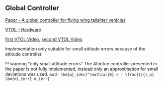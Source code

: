 ## Global Controller

[Paper - A global controller for flying wing tailsitter vehicles](https://www.flyingmachinearena.ethz.ch/wp-content/uploads/ritzIEEE17.pdf)

[VTOL - Hardware](https://robohub.org/idsc-tailsitter-flying-robot-performs-vertical-loops-and-easily-transitions-between-hover-and-forward-flight/)

[first VTOL Video](https://www.youtube.com/watch?v=JModZfnVAv4), [second VTOL Video](https://www.youtube.com/watch?v=wfmf-eJ89T4)

Implementation only suitable for small attitude errors because of the attitude controller.

!!! warning "only small attitude errors"
    The Attidtue controller presented in the paper is not fully implemented, instead only an approximation for small deviations was used.
    ```math
    \bm{ω}_{des}^\mathcal{B} ≈ - \frac{1}{τ_α} \bm{n}_{err} σ_{err}
    ```
